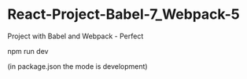 # React-Project-Babel-7_Webpack-5
Project with Babel and Webpack - Perfect

npm run dev 

(in package.json the mode is development)
